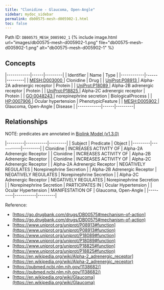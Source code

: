 ```yaml
---
title: "Clonidine - Glaucoma, Open-Angle"
sidebar: mydoc_sidebar
permalink: db00575-mesh-d005902-1.html
toc: false 
---
```



Path ID: `DB00575_MESH_D005902_1`
{% include image.html url="images/db00575-mesh-d005902-1.png" file="db00575-mesh-d005902-1.png" alt="db00575-mesh-d005902-1" %}

## Concepts

|------------|------|---------|
| Identifier | Name | Type    |
|------------|------|---------|
| <a href="https://identifiers.org/MESH:D003000">MESH:D003000 </a> | Clonidine | Drug |
| <a href="https://identifiers.org/UniProt:P08913">UniProt:P08913 </a> | Alpha-2A adrenergic receptor | Protein |
| <a href="https://identifiers.org/UniProt:P18089">UniProt:P18089 </a> | Alpha-2B adrenergic receptor | Protein |
| <a href="https://identifiers.org/UniProt:P18825">UniProt:P18825 </a> | Alpha-2C adrenergic receptor | Protein |
| <a href="https://identifiers.org/GO:0048243">GO:0048243 </a> | norepinephrine secretion | BiologicalProcess |
| <a href="https://identifiers.org/HP:0007906">HP:0007906 </a> | Ocular hypertension | PhenotypicFeature |
| <a href="https://identifiers.org/MESH:D005902">MESH:D005902 </a> | Glaucoma, Open-Angle | Disease |
|------------|------|---------|

## Relationships


NOTE: predicates are annotated in <a href="https://github.com/biolink/biolink-model/releases/tag/v1.3.0">Biolink Model (v1.3.0)</a>

|---------|-----------|---------|
| Subject | Predicate | Object  |
|---------|-----------|---------|
| Clonidine | INCREASES ACTIVITY OF | Alpha-2A Adrenergic Receptor |
| Clonidine | INCREASES ACTIVITY OF | Alpha-2B Adrenergic Receptor |
| Clonidine | INCREASES ACTIVITY OF | Alpha-2C Adrenergic Receptor |
| Alpha-2A Adrenergic Receptor | NEGATIVELY REGULATES | Norepinephrine Secretion |
| Alpha-2B Adrenergic Receptor | NEGATIVELY REGULATES | Norepinephrine Secretion |
| Alpha-2C Adrenergic Receptor | NEGATIVELY REGULATES | Norepinephrine Secretion |
| Norepinephrine Secretion | PARTICIPATES IN | Ocular Hypertension |
| Ocular Hypertension | MANIFESTATION OF | Glaucoma, Open-Angle |
|---------|-----------|---------|

Reference: 
  - [https://go.drugbank.com/drugs/DB00575#mechanism-of-action](https://go.drugbank.com/drugs/DB00575#mechanism-of-action)
  - [https://www.uniprot.org/uniprot/P08913#function](https://www.uniprot.org/uniprot/P08913#function)
  - [https://www.uniprot.org/uniprot/P18089#function](https://www.uniprot.org/uniprot/P18089#function)
  - [https://www.uniprot.org/uniprot/P18825#function](https://www.uniprot.org/uniprot/P18825#function)
  - [https://en.wikipedia.org/wiki/Alpha-2_adrenergic_receptor](https://en.wikipedia.org/wiki/Alpha-2_adrenergic_receptor)
  - [https://pubmed.ncbi.nlm.nih.gov/1138682/](https://pubmed.ncbi.nlm.nih.gov/1138682/)
  - [https://en.wikipedia.org/wiki/Glaucoma](https://en.wikipedia.org/wiki/Glaucoma)

